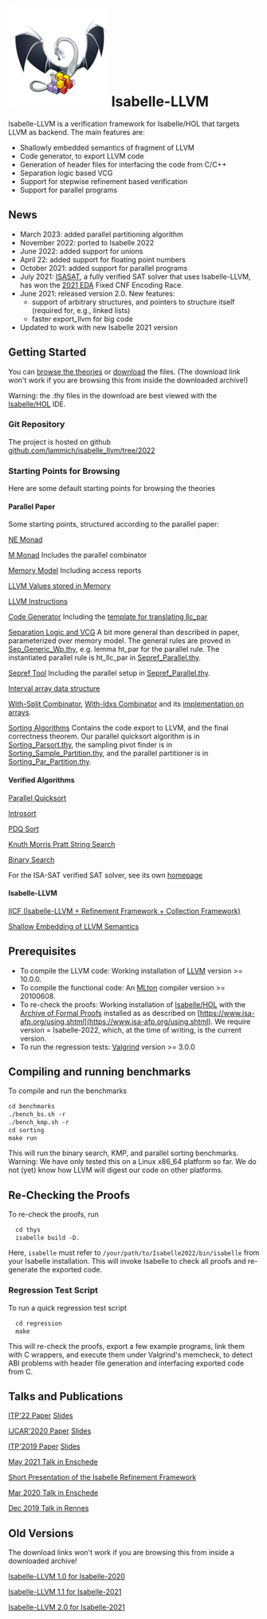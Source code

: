 <!--
  IMPORTANT: If you landed here from a downloaded archive file, go to html/index.html to view this page in a browsable form!

-->
# ![Isabelle-LLVM Logo](logo_200.png) Isabelle-LLVM

Isabelle-LLVM is a verification framework for Isabelle/HOL that targets LLVM as backend.
The main features are:

  * Shallowly embedded semantics of fragment of LLVM
  * Code generator, to export LLVM code
  * Generation of header files for interfacing the code from C/C++
  * Separation logic based VCG
  * Support for stepwise refinement based verification
  * Support for parallel programs

## News
  * March 2023: added parallel partitioning algorithm
  * November 2022: ported to Isabelle 2022
  * June 2022: added support for unions
  * April 22: added support for floating point numbers
  * October 2021: added support for parallel programs
  * July 2021: [ISASAT](https://m-fleury.github.io/isasat/isasat.html), a fully verified SAT solver that uses Isabelle-LLVM, has won the [2021 EDA](https://www.eda-ai.org/) Fixed CNF Encoding Race.
  * June 2021: released version 2.0. New features:
    * support of arbitrary structures, and pointers to structure itself (required for, e.g., linked lists)
    * faster export_llvm for big code
  * Updated to work with new Isabelle 2021 version



## Getting Started
  You can [browse the theories](browser_info/Unsorted/Isabelle_LLVM/) or [download](dist.tgz) the files. (The download link won't work if you are browsing this from inside the downloaded archive!)

  Warning: the .thy files in the download are best viewed with the [Isabelle/HOL](https://isabelle.in.tum.de) IDE.

### Git Repository
  The project is hosted on github [github.com/lammich/isabelle_llvm/tree/2022](https://github.com/lammich/isabelle_llvm/tree/2022)

### Starting Points for Browsing
  Here are some default starting points for browsing the theories

#### Parallel Paper
  Some starting points, structured according to the parallel paper:

  [NE Monad](browser_info/Unsorted/Isabelle_LLVM/NEMonad.html)
  
  [M Monad](browser_info/Unsorted/Isabelle_LLVM/MMonad.html) Includes the parallel combinator
  
  [Memory Model](browser_info/Unsorted/Isabelle_LLVM/Generic_Memory.html) Including access reports
  
  [LLVM Values stored in Memory](browser_info/Unsorted/Isabelle_LLVM/Simple_Memory.html)

  [LLVM Instructions](browser_info/Unsorted/Isabelle_LLVM/LLVM_Shallow.html)
  
  [Code Generator](browser_info/Unsorted/Isabelle_LLVM/LLVM_Codegen.html) Including the [template for translating llc_par](browser_info/Unsorted/Isabelle_LLVM/files/par_wrapper.tmpl.ml.html)

  [Separation Logic and VCG](browser_info/Unsorted/Isabelle_LLVM/LLVM_VCG_Main.html) A bit more general than described in paper, parameterized over memory model.
    The general rules are proved in [Sep_Generic_Wp.thy](browser_info/Unsorted/Isabelle_LLVM/Sep_Generic_Wp.html), e.g. lemma ht_par for the parallel rule.
    The instantiated parallel rule is ht_llc_par in [Sepref_Parallel.thy](browser_info/Unsorted/Isabelle_LLVM/Sepref_Parallel.html).

  [Sepref Tool](browser_info/Unsorted/Isabelle_LLVM/Sepref.html) Including the parallel setup in [Sepref_Parallel.thy](browser_info/Unsorted/Isabelle_LLVM/Sepref_Parallel.html).

  [Interval array data structure](browser_info/Unsorted/Examples/IICF_DS_Interval_List.html)

  [With-Split Combinator](browser_info/Unsorted/Isabelle_LLVM/IICF_Array.html#IICF_Array.WITH_SPLIT|const),
  [With-Idxs Combinator](browser_info/Unsorted/Examples/IICF_Shared_Lists.html#IICF_Shared_Lists.WITH_IDXS|const) and its [implementation on arrays](browser_info/Unsorted/Examples/IICF_DS_Array_Idxs.html#IICF_DS_Array_Idxs.hn_WITH_IDXS_aux|fact).

  [Sorting Algorithms](browser_info/Unsorted/Examples/Sorting_Export_Code.html) Contains the code export to LLVM, and the final correctness theorem.
  Our parallel quicksort algorithm is in [Sorting_Parsort.thy](browser_info/Unsorted/Examples/Sorting_Parsort.html),
  the sampling pivot finder is in [Sorting_Sample_Partition.thy](browser_info/Unsorted/Examples/Sorting_Sample_Partition.html),
  and the parallel partitioner is in [Sorting_Par_Partition.thy](browser_info/Unsorted/Examples/Sorting_Par_Partition.html).


#### Verified Algorithms
  [Parallel Quicksort](browser_info/Unsorted/Examples/Sorting_Parsort.html)
  
  [Introsort](browser_info/Unsorted/Examples/Sorting_Introsort.html)

  [PDQ Sort](browser_info/Unsorted/Examples/Sorting_PDQ.html)

  [Knuth Morris Pratt String Search](browser_info/Unsorted/Examples/KMP.html)

  [Binary Search](browser_info/Unsorted/Examples/Bin_Search.html)
  
  For the ISA-SAT verified SAT solver, see its own [homepage](https://m-fleury.github.io/isasat/isasat.html)
  
#### Isabelle-LLVM
  [IICF (Isabelle-LLVM + Refinement Framework + Collection Framework)](browser_info/Unsorted/Isabelle_LLVM/IICF.html)

  [Shallow Embedding of LLVM Semantics](browser_info/Unsorted/Isabelle_LLVM/LLVM_Shallow.html)


## Prerequisites
  * To compile the LLVM code: Working installation of [LLVM](http://releases.llvm.org/) version >= 10.0.0.
  * To compile the functional code: An [MLton](http://mlton.org/) compiler version >= 20100608.
  * To re-check the proofs: Working installation of [Isabelle/HOL](https://isabelle.in.tum.de) 
    with the [Archive of Formal Proofs](https://www.isa-afp.org) installed 
    as as described on [https://www.isa-afp.org/using.shtml](https://www.isa-afp.org/using.shtml). 
    We require version = Isabelle-2022, which, at the time of writing, is the current version.
  * To run the regression tests: [Valgrind](https://www.valgrind.org/) version >= 3.0.0

## Compiling and running benchmarks
  To compile and run the benchmarks

    cd benchmarks
    ./bench_bs.sh -r
    ./bench_kmp.sh -r
    cd sorting
    make run

  This will run the binary search, KMP, and parallel sorting benchmarks.
  Warning: We have only tested this on a Linux x86_64 platform so far. 
  We do not (yet) know how LLVM will digest our code on other platforms.
    
## Re-Checking the Proofs
  To re-check the proofs, run

      cd thys 
      isabelle build -D.

  Here, <code>isabelle</code> must refer to <code>/your/path/to/Isabelle2022/bin/isabelle</code> from your Isabelle installation.
  This will invoke Isabelle to check all proofs and re-generate the exported code.

### Regression Test Script
  To run a quick regression test script

      cd regression
      make

  This will re-check the proofs, export a few example programs,
  link them with C wrappers, and execute them under Valgrind's memcheck,
  to detect ABI problems with header file generation and interfacing exported code from C.


## Talks and Publications
  [ITP'22 Paper](paper_ITP2022.pdf) [Slides](slides_ITP2022.pdf)

  [IJCAR'2020 Paper](paper_IJCAR2020.pdf) [Slides](slides_IJCAR2020.pdf)

  [ITP'2019 Paper](paper_ITP2019.pdf) [Slides](slides_ITP2019.pdf)


  [May 2021 Talk in Enschede](enschede2021.pdf)

  [Short Presentation of the Isabelle Refinement Framework](RF_pres.pdf)

  [Mar 2020 Talk in Enschede](enschede2020.pdf)

  [Dec 2019 Talk in Rennes](rennes2019.pdf)


## Old Versions
  The download links won't work if you are browsing this from inside a downloaded archive!

  [Isabelle-LLVM 1.0 for Isabelle-2020](dist-2020.tgz)

  [Isabelle-LLVM 1.1 for Isabelle-2021](dist-v1.1.tgz)

  [Isabelle-LLVM 2.0 for Isabelle-2021](dist-v2.0.tgz)



